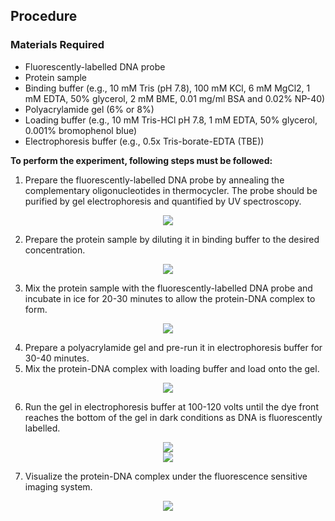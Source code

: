 ## Procedure

### Materials Required 
-	Fluorescently-labelled DNA probe
-	Protein sample
-	Binding buffer (e.g., 10 mM Tris (pH 7.8), 100 mM KCl, 6 mM MgCl2, 1 mM EDTA, 50% glycerol, 2 mM BME, 0.01 mg/ml BSA and 0.02% NP-40)
-	Polyacrylamide gel (6% or 8%)
-	Loading buffer (e.g., 10 mM Tris-HCl pH 7.8, 1 mM EDTA, 50% glycerol, 0.001% bromophenol blue)
-	Electrophoresis buffer (e.g., 0.5x Tris-borate-EDTA (TBE))

**To perform the experiment, following steps must be followed:** 
1.	Prepare the fluorescently-labelled DNA probe by annealing the complementary oligonucleotides in thermocycler. The probe should be purified by gel electrophoresis and quantified by UV spectroscopy.
<div align="center">
<img src="images/dna.png" class="img-fluid">
</div>

2. Prepare the protein sample by diluting it in binding buffer to the desired concentration. 
<div align="center">
<img src="images/samplprep.png" class="img-fluid">
</div>

3.	Mix the protein sample with the fluorescently-labelled DNA probe and incubate in ice for 20-30 minutes to allow the protein-DNA complex to form. 

<div align="center">
<img src="images/sampleice.png" class="img-fluid">
</div>

4.	Prepare a polyacrylamide gel and pre-run it in electrophoresis buffer for 30-40 minutes.
5.	Mix the protein-DNA complex with loading buffer and load onto the gel.

<div align="center">
<img src="images/sampleloading.png" class="img-fluid">
</div>

6.	Run the gel in electrophoresis buffer at 100-120 volts until the dye front reaches the bottom of the gel in dark conditions as DNA is fluorescently labelled.

<div align="center">
<img src="images/initial.png" class="img-fluid">
</div>

<div align="center">
<img src="images/f.png" class="img-fluid">
</div>

7.	Visualize the protein-DNA complex under the fluorescence sensitive imaging system.

<div align="center">
<img src="images/uv.png" class="img-fluid">
</div>

<!--div align="center">
<img src="images/detectdna.png" class="img-fluid">
</div>
<div align="center">
<img src="images/output.png" class="img-fluid">
</div-->
